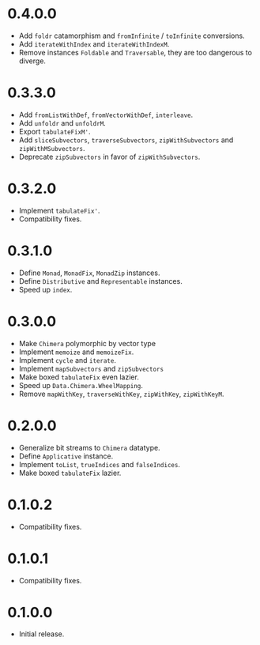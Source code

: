 # 0.4.0.0

* Add `foldr` catamorphism and `fromInfinite` / `toInfinite` conversions.
* Add `iterateWithIndex` and `iterateWithIndexM`.
* Remove instances `Foldable` and `Traversable`, they are too dangerous to diverge.

# 0.3.3.0

* Add `fromListWithDef`, `fromVectorWithDef`, `interleave`.
* Add `unfoldr` and `unfoldrM`.
* Export `tabulateFixM'`.
* Add `sliceSubvectors`, `traverseSubvectors`, `zipWithSubvectors` and `zipWithMSubvectors`.
* Deprecate `zipSubvectors` in favor of `zipWithSubvectors`.

# 0.3.2.0

* Implement `tabulateFix'`.
* Compatibility fixes.

# 0.3.1.0

* Define `Monad`, `MonadFix`, `MonadZip` instances.
* Define `Distributive` and `Representable` instances.
* Speed up `index`.

# 0.3.0.0

* Make `Chimera` polymorphic by vector type
* Implement `memoize` and `memoizeFix`.
* Implement `cycle` and `iterate`.
* Implement `mapSubvectors` and `zipSubvectors`
* Make boxed `tabulateFix` even lazier.
* Speed up `Data.Chimera.WheelMapping`.
* Remove `mapWithKey`, `traverseWithKey`, `zipWithKey`, `zipWithKeyM`.

# 0.2.0.0

* Generalize bit streams to `Chimera` datatype.
* Define `Applicative` instance.
* Implement `toList`, `trueIndices` and `falseIndices`.
* Make boxed `tabulateFix` lazier.

# 0.1.0.2

* Compatibility fixes.

# 0.1.0.1

* Compatibility fixes.

# 0.1.0.0

* Initial release.
